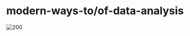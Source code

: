 # modern-ways-to/of-data-analysis
![200](https://user-images.githubusercontent.com/93263659/196811086-3938d3d3-48e3-45d0-a5e8-1cd3ab890b17.gif)
